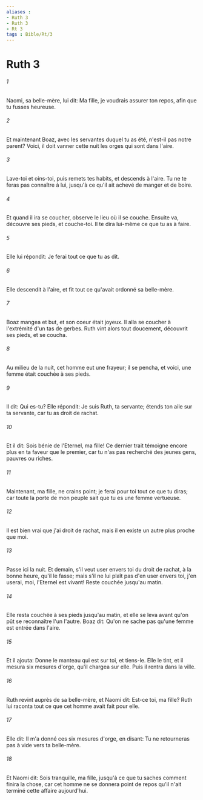 ```yaml
---
aliases : 
- Ruth 3
- Ruth 3
- Rt 3
tags : Bible/Rt/3
---
```


# Ruth 3

###### 1
Naomi, sa belle-mère, lui dit: Ma fille, je voudrais assurer ton repos, afin que tu fusses heureuse.
###### 2
Et maintenant Boaz, avec les servantes duquel tu as été, n'est-il pas notre parent? Voici, il doit vanner cette nuit les orges qui sont dans l'aire.
###### 3
Lave-toi et oins-toi, puis remets tes habits, et descends à l'aire. Tu ne te feras pas connaître à lui, jusqu'à ce qu'il ait achevé de manger et de boire.
###### 4
Et quand il ira se coucher, observe le lieu où il se couche. Ensuite va, découvre ses pieds, et couche-toi. Il te dira lui-même ce que tu as à faire.
###### 5
Elle lui répondit: Je ferai tout ce que tu as dit.
###### 6
Elle descendit à l'aire, et fit tout ce qu'avait ordonné sa belle-mère.
###### 7
Boaz mangea et but, et son coeur était joyeux. Il alla se coucher à l'extrémité d'un tas de gerbes. Ruth vint alors tout doucement, découvrit ses pieds, et se coucha.
###### 8
Au milieu de la nuit, cet homme eut une frayeur; il se pencha, et voici, une femme était couchée à ses pieds.
###### 9
Il dit: Qui es-tu? Elle répondit: Je suis Ruth, ta servante; étends ton aile sur ta servante, car tu as droit de rachat.
###### 10
Et il dit: Sois bénie de l'Eternel, ma fille! Ce dernier trait témoigne encore plus en ta faveur que le premier, car tu n'as pas recherché des jeunes gens, pauvres ou riches.
###### 11
Maintenant, ma fille, ne crains point; je ferai pour toi tout ce que tu diras; car toute la porte de mon peuple sait que tu es une femme vertueuse.
###### 12
Il est bien vrai que j'ai droit de rachat, mais il en existe un autre plus proche que moi.
###### 13
Passe ici la nuit. Et demain, s'il veut user envers toi du droit de rachat, à la bonne heure, qu'il le fasse; mais s'il ne lui plaît pas d'en user envers toi, j'en userai, moi, l'Eternel est vivant! Reste couchée jusqu'au matin.
###### 14
Elle resta couchée à ses pieds jusqu'au matin, et elle se leva avant qu'on pût se reconnaître l'un l'autre. Boaz dit: Qu'on ne sache pas qu'une femme est entrée dans l'aire.
###### 15
Et il ajouta: Donne le manteau qui est sur toi, et tiens-le. Elle le tint, et il mesura six mesures d'orge, qu'il chargea sur elle. Puis il rentra dans la ville.
###### 16
Ruth revint auprès de sa belle-mère, et Naomi dit: Est-ce toi, ma fille? Ruth lui raconta tout ce que cet homme avait fait pour elle.
###### 17
Elle dit: Il m'a donné ces six mesures d'orge, en disant: Tu ne retourneras pas à vide vers ta belle-mère.
###### 18
Et Naomi dit: Sois tranquille, ma fille, jusqu'à ce que tu saches comment finira la chose, car cet homme ne se donnera point de repos qu'il n'ait terminé cette affaire aujourd'hui.
